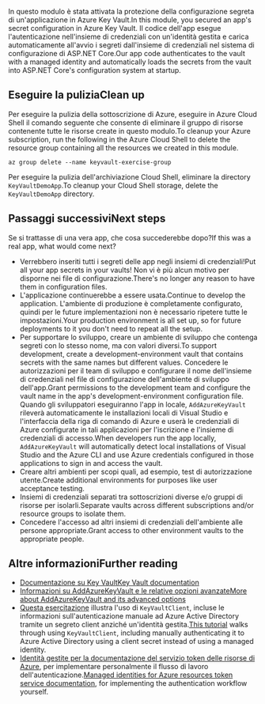 <span data-ttu-id="88a4f-101">In questo modulo è stata attivata la protezione della configurazione segreta di un'applicazione in Azure Key Vault.</span><span class="sxs-lookup"><span data-stu-id="88a4f-101">In this module, you secured an app's secret configuration in Azure Key Vault.</span></span> <span data-ttu-id="88a4f-102">Il codice dell'app esegue l'autenticazione nell'insieme di credenziali con un'identità gestita e carica automaticamente all'avvio i segreti dall'insieme di credenziali nel sistema di configurazione di ASP.NET Core.</span><span class="sxs-lookup"><span data-stu-id="88a4f-102">Our app code authenticates to the vault with a managed identity and automatically loads the secrets from the vault into ASP.NET Core's configuration system at startup.</span></span>

## <a name="clean-up"></a><span data-ttu-id="88a4f-103">Eseguire la pulizia</span><span class="sxs-lookup"><span data-stu-id="88a4f-103">Clean up</span></span>
<!---TODO: Update for sandbox?--->

<span data-ttu-id="88a4f-104">Per eseguire la pulizia della sottoscrizione di Azure, eseguire in Azure Cloud Shell il comando seguente che consente di eliminare il gruppo di risorse contenente tutte le risorse create in questo modulo.</span><span class="sxs-lookup"><span data-stu-id="88a4f-104">To cleanup your Azure subscription, run the following in the Azure Cloud Shell to delete the resource group containing all the resources we created in this module.</span></span>

```console
az group delete --name keyvault-exercise-group
```

<span data-ttu-id="88a4f-105">Per eseguire la pulizia dell'archiviazione Cloud Shell, eliminare la directory `KeyVaultDemoApp`.</span><span class="sxs-lookup"><span data-stu-id="88a4f-105">To cleanup your Cloud Shell storage, delete the `KeyVaultDemoApp` directory.</span></span>

## <a name="next-steps"></a><span data-ttu-id="88a4f-106">Passaggi successivi</span><span class="sxs-lookup"><span data-stu-id="88a4f-106">Next steps</span></span>

<span data-ttu-id="88a4f-107">Se si trattasse di una vera app, che cosa succederebbe dopo?</span><span class="sxs-lookup"><span data-stu-id="88a4f-107">If this was a real app, what would come next?</span></span>

- <span data-ttu-id="88a4f-108">Verrebbero inseriti tutti i segreti delle app negli insiemi di credenziali!</span><span class="sxs-lookup"><span data-stu-id="88a4f-108">Put all your app secrets in your vaults!</span></span> <span data-ttu-id="88a4f-109">Non vi è più alcun motivo per disporne nei file di configurazione.</span><span class="sxs-lookup"><span data-stu-id="88a4f-109">There's no longer any reason to have them in configuration files.</span></span>
- <span data-ttu-id="88a4f-110">L'applicazione continuerebbe a essere usata.</span><span class="sxs-lookup"><span data-stu-id="88a4f-110">Continue to develop the application.</span></span> <span data-ttu-id="88a4f-111">L'ambiente di produzione è completamente configurato, quindi per le future implementazioni non è necessario ripetere tutte le impostazioni.</span><span class="sxs-lookup"><span data-stu-id="88a4f-111">Your production environment is all set up, so for future deployments to it you don't need to repeat all the setup.</span></span>
- <span data-ttu-id="88a4f-112">Per supportare lo sviluppo, creare un ambiente di sviluppo che contenga segreti con lo stesso nome, ma con valori diversi.</span><span class="sxs-lookup"><span data-stu-id="88a4f-112">To support development, create a development-environment vault that contains secrets with the same names but different values.</span></span> <span data-ttu-id="88a4f-113">Concedere le autorizzazioni per il team di sviluppo e configurare il nome dell'insieme di credenziali nel file di configurazione dell'ambiente di sviluppo dell'app.</span><span class="sxs-lookup"><span data-stu-id="88a4f-113">Grant permissions to the development team and configure the vault name in the app's development-environment configuration file.</span></span> <span data-ttu-id="88a4f-114">Quando gli sviluppatori eseguiranno l'app in locale, `AddAzureKeyVault` rileverà automaticamente le installazioni locali di Visual Studio e l'interfaccia della riga di comando di Azure e userà le credenziali di Azure configurate in tali applicazioni per l'iscrizione e l'insieme di credenziali di accesso.</span><span class="sxs-lookup"><span data-stu-id="88a4f-114">When developers run the app locally, `AddAzureKeyVault` will automatically detect local installations of Visual Studio and the Azure CLI and use Azure credentials configured in those applications to sign in and access the vault.</span></span>
- <span data-ttu-id="88a4f-115">Creare altri ambienti per scopi quali, ad esempio, test di autorizzazione utente.</span><span class="sxs-lookup"><span data-stu-id="88a4f-115">Create additional environments for purposes like user acceptance testing.</span></span>
- <span data-ttu-id="88a4f-116">Insiemi di credenziali separati tra sottoscrizioni diverse e/o gruppi di risorse per isolarli.</span><span class="sxs-lookup"><span data-stu-id="88a4f-116">Separate vaults across different subscriptions and/or resource groups to isolate them.</span></span>
- <span data-ttu-id="88a4f-117">Concedere l'accesso ad altri insiemi di credenziali dell'ambiente alle persone appropriate.</span><span class="sxs-lookup"><span data-stu-id="88a4f-117">Grant access to other environment vaults to the appropriate people.</span></span>

## <a name="further-reading"></a><span data-ttu-id="88a4f-118">Altre informazioni</span><span class="sxs-lookup"><span data-stu-id="88a4f-118">Further reading</span></span>

- [<span data-ttu-id="88a4f-119">Documentazione su Key Vault</span><span class="sxs-lookup"><span data-stu-id="88a4f-119">Key Vault documentation</span></span>](https://docs.microsoft.com/azure/key-vault/)
- [<span data-ttu-id="88a4f-120">Informazioni su AddAzureKeyVault e le relative opzioni avanzate</span><span class="sxs-lookup"><span data-stu-id="88a4f-120">More about AddAzureKeyVault and its advanced options</span></span>](https://docs.microsoft.com/aspnet/core/security/key-vault-configuration?view=aspnetcore-2.1&tabs=aspnetcore2x)
- <span data-ttu-id="88a4f-121">[Questa esercitazione](https://docs.microsoft.com/azure/key-vault/key-vault-use-from-web-application) illustra l'uso di `KeyVaultClient`, incluse le informazioni sull'autenticazione manuale ad Azure Active Directory tramite un segreto client anziché un'identità gestita.</span><span class="sxs-lookup"><span data-stu-id="88a4f-121">[This tutorial](https://docs.microsoft.com/azure/key-vault/key-vault-use-from-web-application) walks through using `KeyVaultClient`, including manually authenticating it to Azure Active Directory using a client secret instead of using a managed identity.</span></span>
- <span data-ttu-id="88a4f-122">[Identità gestite per la documentazione del servizio token delle risorse di Azure](https://docs.microsoft.com/azure/app-service/app-service-managed-service-identity#using-the-rest-protocol), per implementare personalmente il flusso di lavoro dell'autenticazione.</span><span class="sxs-lookup"><span data-stu-id="88a4f-122">[Managed identities for Azure resources token service documentation](https://docs.microsoft.com/azure/app-service/app-service-managed-service-identity#using-the-rest-protocol), for implementing the authentication workflow yourself.</span></span>